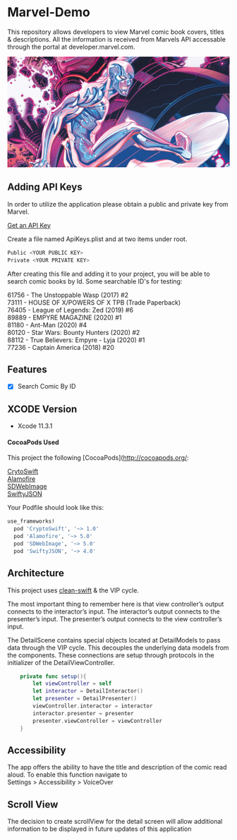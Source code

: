 # Marvel-Demo

This repository allows developers to view Marvel comic book covers, titles & descriptions. All the information is received from Marvels API accessable through the portal at developer.marvel.com.

![alt text](https://github.com/zainnadeem/Marvel-Demo/blob/master/Silver-Surfer-Cates-min.png)

## Adding API Keys
In order to utilize the application please obtain a public and private key from Marvel.

[Get an API Key](https://developer.marvel.com)

Create a file named ApiKeys.plist and at two items under root.

```swift
Public <YOUR PUBLIC KEY>
Private <YOUR PRIVATE KEY>
```

After creating this file and adding it to your project, you will be able to search comic books by Id. Some searchable ID's for testing:

61756 - The Unstoppable Wasp (2017) #2<br/>
73111 - HOUSE OF X/POWERS OF X TPB (Trade Paperback)<br/>
76405 - League of Legends: Zed (2019) #6<br/>
89889 - EMPYRE MAGAZINE (2020) #1<br/>
81180 - Ant-Man (2020) #4<br/>
80120 - Star Wars: Bounty Hunters (2020) #2<br/>
88112 - True Believers: Empyre - Lyja (2020) #1<br/>
77236 - Captain America (2018) #20<br/>

## Features

- [x] Search Comic By ID

## XCODE Version
- Xcode 11.3.1

#### CocoaPods Used
This project the following [CocoaPods](http://cocoapods.org/:

[CrytoSwift](https://github.com/krzyzanowskim/CryptoSwift)<br/>
[Alamofire](https://github.com/Alamofire/Alamofire)<br/>
[SDWebImage](https://github.com/SDWebImage/SDWebImage)<br/>
[SwiftyJSON](https://github.com/SwiftyJSON/SwiftyJSON)<br/>

Your Podfile should look like this: 

```ruby
use_frameworks!
  pod 'CryptoSwift', '~> 1.0'
  pod 'Alamofire', '~> 5.0'
  pod 'SDWebImage', '~> 5.0'
  pod 'SwiftyJSON', '~> 4.0'
```


## Architecture 
This project uses [clean-swift](https://clean-swift.com/clean-swift-ios-architecture) & the VIP cycle. 

The most important thing to remember here is that view controller’s output connects to the interactor’s input. The interactor’s output connects to the presenter’s input. The presenter’s output connects to the view controller’s input. 

The DetailScene contains special objects located at DetailModels to pass data through the VIP cycle. This decouples the underlying data models from the components. These connections are setup through protocols in the initializer of the DetailViewController.

```swift
    private func setup(){
        let viewController = self
        let interactor = DetailInteractor()
        let presenter = DetailPresenter()
        viewController.interactor = interactor
        interactor.presenter = presenter
        presenter.viewController = viewController
    }
```
## Accessibility 

The app offers the ability to have the title and description of the comic read aloud. To enable this function navigate to<br/> Settings > Accessibility > VoiceOver

## Scroll View

The decision to create scrollView for the detail screen will allow additional information to be displayed in future updates of this application
